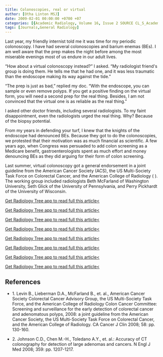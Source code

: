 ```yaml
---
title: Colonoscopies, real or virtual
author: [Otha Linton MSJ]
date: 2009-02-01 00:00:00 +0700 +07
categories: [{Academic Radiology, Volume 16, Issue 2 SOURCE CL_S_AcademicRadiologyVolume16Issue2 1}]
tags: [Journals,General Radiology]
---
```

Last year, my friendly internist told me it was time for my periodic colonoscopy. I have had several colonoscopies and barium enemas (BEs). I am well aware that the prep makes the night before among the most miserable evenings most of us endure in our adult lives.

“How about a virtual colonoscopy instead?” I asked. “My radiologist friend's group is doing them. He tells me that he had one, and it was less traumatic than the endoscope making its way against the tide.”

“The prep is just as bad,” replied my doc. “With the endoscope, you can sample or even remove polyps. If you get a positive finding on the virtual form, you will need a second prep for the real thing. Besides, I am not convinced that the virtual one is as reliable as the real thing.”

I asked other doctor friends, including several radiologists. To my faint disappointment, even the radiologists urged the real thing. Why? Because of the biopsy potential.

From my years in defending your turf, I knew that the knights of the endoscope had denounced BEs. Because they got to do the colonoscopies, we protested that their motivation was as much financial as scientific. A few years ago, when Congress was persuaded to add colon screening as a Medicare benefit, gastroenterologists spent as much effort and money denouncing BEs as they did arguing for their form of colon screening.

Last summer, virtual colonoscopy got a general endorsement in a joint guideline from the American Cancer Society (ACS), the US Multi-Society Task Force on Colorectal Cancer, and the American College of Radiology ( ). The working group included radiologists Beth McFarland of Washington University, Seth Glick of the University of Pennsylvania, and Perry Pickhardt of the University of Wisconsin.

[Get Radiology Tree app to read full this article<](https://clinicalpub.com/app)

[Get Radiology Tree app to read full this article<](https://clinicalpub.com/app)

[Get Radiology Tree app to read full this article<](https://clinicalpub.com/app)

[Get Radiology Tree app to read full this article<](https://clinicalpub.com/app)

[Get Radiology Tree app to read full this article<](https://clinicalpub.com/app)

[Get Radiology Tree app to read full this article<](https://clinicalpub.com/app)

[Get Radiology Tree app to read full this article<](https://clinicalpub.com/app)

[Get Radiology Tree app to read full this article<](https://clinicalpub.com/app)

## References

- 1\. Levin B., Lieberman D.A., McFarland B., et. al., American Cancer Society Colorectal Cancer Advisory Group, the US Multi-Society Task Force, and the American College of Radiology Colon Cancer Committee: Screening and surveillance for the early detection of colorectal cancer and adenomatous polyps, 2008: a joint guideline from the American Cancer Society, the US Multi-Society Task Force on Colorectal Cancer, and the American College of Radiology. CA Cancer J Clin 2008; 58: pp. 130-160.


- 2\. Johnson C.D., Chen M.-H., Toledano A.Y., et. al.: Accuracy of CT colonography for detection of large adenomas and cancers. N Engl J Med 2008; 359: pp. 1207-1217.